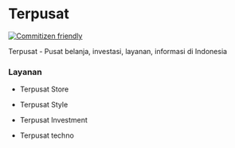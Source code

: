 # Terpusat

[![Commitizen friendly](https://img.shields.io/badge/commitizen-friendly-brightgreen.svg)](http://commitizen.github.io/cz-cli/)

Terpusat - Pusat belanja, investasi, layanan, informasi di Indonesia

### Layanan

- Terpusat Store

- Terpusat Style

- Terpusat Investment

- Terpusat techno
